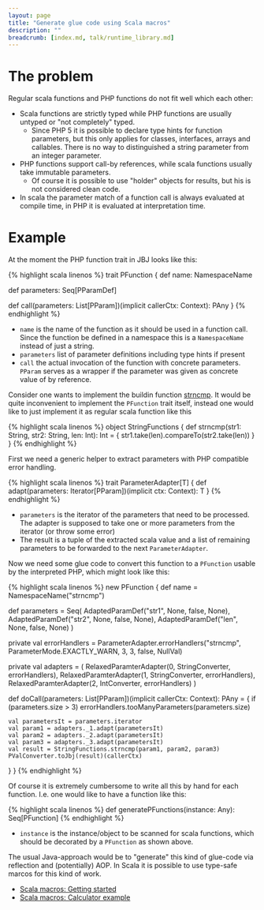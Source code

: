 ```yaml
---
layout: page
title: "Generate glue code using Scala macros"
description: ""
breadcrumb: [index.md, talk/runtime_library.md]
---
```


# The problem

Regular scala functions and PHP functions do not fit well which each other:

* Scala functions are strictly typed while PHP functions are usually untyped or "not completely" typed.
  * Since PHP 5 it is possible to declare type hints for function parameters, but this only applies for classes, interfaces, arrays and callables. There is no way to distinguished a string parameter from an integer parameter.
* PHP functions support call-by references, while scala functions usually take immutable parameters.
  * Of course it is possible to use "holder" objects for results, but his is not considered clean code.
* In scala the parameter match of a function call is always evaluated at compile time, in PHP it is evaluated at interpretation time.

# Example

At the moment the PHP function trait in JBJ looks like this:

{% highlight scala linenos %}
trait PFunction {
  def name: NamespaceName

  def parameters: Seq[PParamDef]

  def call(parameters: List[PParam])(implicit callerCtx: Context): PAny
}
{% endhighlight %}

* `name` is the name of the function as it should be used in a function call. Since the function be defined in a namespace this is a `NamespaceName` instead of just a string.
* `parameters` list of parameter definitions including type hints if present
* `call` the actual invocation of the function with concrete parameters. `PParam` serves as a wrapper if the parameter was given as concrete value of by reference.

Consider one wants to implement the buildin function [strncmp](http://www.php.net/manual/de/function.strncmp.php). It would be quite inconvenient to implement the `PFunction` trait itself, instead one would like to just implement it as regular scala function like this

{% highlight scala linenos %}
object StringFunctions {
  def strncmp(str1: String, str2: String, len: Int): Int = {
    str1.take(len).compareTo(str2.take(len))
  }
}
{% endhighlight %}

First we need a generic helper to extract parameters with PHP compatible error handling.

{% highlight scala linenos %}
trait ParameterAdapter[T] {
  def adapt(parameters: Iterator[PParam])(implicit ctx: Context): T
}
{% endhighlight %}

* `parameters` is the iterator of the parameters that need to be processed. The adapter is supposed to take one or more parameters from the iterator (or throw some error)
* The result is a tuple of the extracted scala value and a list of remaining parameters to be forwarded to the next `ParameterAdapter`.

Now we need some glue code to convert this function to a `PFunction` usable by the interpreted PHP, which might look like this:

{% highlight scala linenos %}
new PFunction {
  def name = NamespaceName("strncmp")

  def parameters = Seq(
    AdaptedParamDef("str1", None, false, None),
    AdaptedParamDef("str2", None, false, None),
    AdaptedParamDef("len", None, false, None)
  )

  private val errorHandlers = ParameterAdapter.errorHandlers("strncmp", ParameterMode.EXACTLY_WARN, 3, 3, false, NullVal)

  private val adapters = (
    RelaxedParamterAdapter(0, StringConverter, errorHandlers),
    RelaxedParamterAdapter(1, StringConverter, errorHandlers),
    RelaxedParamterAdapter(2, IntConverter, errorHandlers)
  )

  def doCall(parameters: List[PParam])(implicit callerCtx: Context): PAny = {
    if (parameters.size > 3)
      errorHandlers.tooManyParameters(parameters.size)

    val parametersIt = parameters.iterator
    val param1 = adapters._1.adapt(parametersIt)
    val param2 = adapters._2.adapt(parametersIt)
    val param3 = adapters._3.adapt(parametersIt)
    val result = StringFunctions.strncmp(param1, param2, param3)
    PValConverter.toJbj(result)(callerCtx)
  }
}
{% endhighlight %}

Of course it is extremely cumbersome to write all this by hand for each function. I.e. one would like to have a function like this:

{% highlight scala linenos %}
  def generatePFunctions(instance: Any): Seq[PFunction]
{% endhighlight %}

* `instance` is the instance/object to be scanned for scala functions, which should be decorated by a `PFunction` as shown above.

The usual Java-approach would be to "generate" this kind of glue-code via reflection and (potentially) AOP. In Scala it is possible to use type-safe marcos for this kind of work.

* [Scala macros: Getting started](scala_macros.html)
* [Scala macros: Calculator example](scala_macros_calculator.html)

